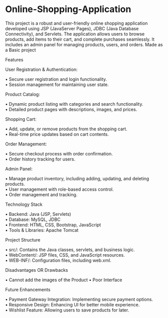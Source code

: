 # Online-Shopping-Application
 This project is a robust and user-friendly online shopping application developed using JSP (JavaServer Pages), JDBC (Java Database Connectivity), and Servlets. The application allows users to browse products, add items to their cart, and complete purchases seamlessly. It includes an admin panel for managing products, users, and orders. Made as a Basic project

Features

User Registration & Authentication:

    
• Secure user registration and login functionality.    
• Session management for maintaining user state.

Product Catalog:

    
• Dynamic product listing with categories and search functionality.    
• Detailed product pages with descriptions, images, and prices.

Shopping Cart:

    
• Add, update, or remove products from the shopping cart.    
• Real-time price updates based on cart contents.

Order Management:

    
• Secure checkout process with order confirmation.    
• Order history tracking for users.

Admin Panel:

    
• Manage product inventory, including adding, updating, and deleting products.    
• User management with role-based access control.    
• Order management and tracking.

Technology Stack

    
• Backend: Java (JSP, Servlets)    
• Database: MySQL, JDBC    
• Frontend: HTML, CSS, Bootstrap, JavaScript    
• Tools & Libraries: Apache Tomcat

Project Structure

    
• src/: Contains the Java classes, servlets, and business logic.    
• WebContent/: JSP files, CSS, and JavaScript resources.    
• WEB-INF/: Configuration files, including web.xml.


Disadvantages OR Drawbacks

• Cannot add the images of the Product
• Poor Interface 


Future Enhancements

    
• Payment Gateway Integration: Implementing secure payment options.    
• Responsive Design: Enhancing UI for better mobile experience.    
• Wishlist Feature: Allowing users to save products for later.

